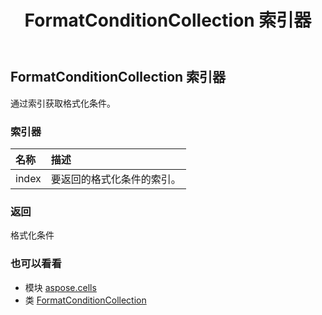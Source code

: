﻿---
title: FormatConditionCollection 索引器
second_title: Aspose.Cells for Python via .NET API 参考资料
description:
type: docs
weight: 80
url: /zh/python-net/aspose.cells/formatconditioncollection/__getitem__/
is_root: false
---
## FormatConditionCollection 索引器

通过索引获取格式化条件。
### 索引器
|名称|描述|
| :- | :- |
| index |要返回的格式化条件的索引。|



### 返回

格式化条件

### 也可以看看
* 模块 [aspose.cells](../../)
* 类 [FormatConditionCollection](/cells/zh/python-net/aspose.cells/formatconditioncollection)
